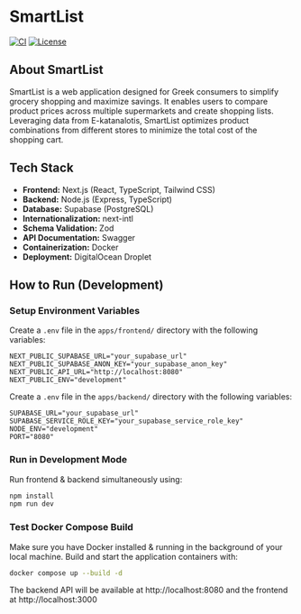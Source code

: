 # SmartList

[![CI](https://github.com/JohnSandalis/Smartlist/actions/workflows/deploy.yml/badge.svg)](https://github.com/JohnSandalis/Smartlist/actions/workflows/deploy.yml)
[![License](https://img.shields.io/github/license/JohnSandalis/Smartlist)](LICENSE)

## About SmartList

SmartList is a web application designed for Greek consumers to simplify grocery shopping and maximize savings. It enables users to compare product prices across multiple supermarkets and create shopping lists. Leveraging data from E-katanalotis, SmartList optimizes product combinations from different stores to minimize the total cost of the shopping cart.

## Tech Stack

- **Frontend:** Next.js (React, TypeScript, Tailwind CSS)
- **Backend:** Node.js (Express, TypeScript)
- **Database:** Supabase (PostgreSQL)
- **Internationalization:** next-intl
- **Schema Validation:** Zod
- **API Documentation:** Swagger
- **Containerization:** Docker
- **Deployment:** DigitalOcean Droplet

## How to Run (Development)

### Setup Environment Variables

Create a `.env` file in the `apps/frontend/` directory with the following variables:

```env
NEXT_PUBLIC_SUPABASE_URL="your_supabase_url"
NEXT_PUBLIC_SUPABASE_ANON_KEY="your_supabase_anon_key"
NEXT_PUBLIC_API_URL="http://localhost:8080"
NEXT_PUBLIC_ENV="development"
```

Create a `.env` file in the `apps/backend/` directory with the following variables:

```env
SUPABASE_URL="your_supabase_url"
SUPABASE_SERVICE_ROLE_KEY="your_supabase_service_role_key"
NODE_ENV="development"
PORT="8080"
```

### Run in Development Mode

Run frontend & backend simultaneously using:

```bash
npm install
npm run dev
```

### Test Docker Compose Build

Make sure you have Docker installed & running in the background of your local machine. Build and start the application containers with:

```bash
docker compose up --build -d
```

The backend API will be available at http://localhost:8080 and the frontend at http://localhost:3000
